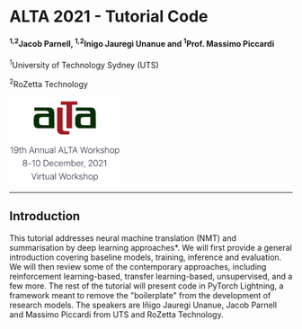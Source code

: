 # ALTA 2021 - Tutorial Code 
#### <sup>1,2</sup>Jacob Parnell, <sup>1,2</sup>Inigo Jauregi Unanue and <sup>1</sup>Prof. Massimo Piccardi
<sup>1</sup>University of Technology Sydney (UTS)

<sup>2</sup>RoZetta Technology

<img src="alta_logo.png" width="200" alt="ALTA Logo">

---------

## Introduction

This tutorial addresses neural machine translation (NMT) and summarisation 
by deep learning approaches*. We will first provide a general introduction 
covering baseline models, training, inference and evaluation. We will then 
review some of the contemporary approaches, including reinforcement 
learning-based, transfer learning-based, unsupervised, and a few more. 
The rest of the tutorial will present code in PyTorch Lightning, a framework 
meant to remove the "boilerplate" from the development of research models. 
The speakers are Iñigo Jauregi Unanue, Jacob Parnell and Massimo Piccardi 
from UTS and RoZetta Technology.